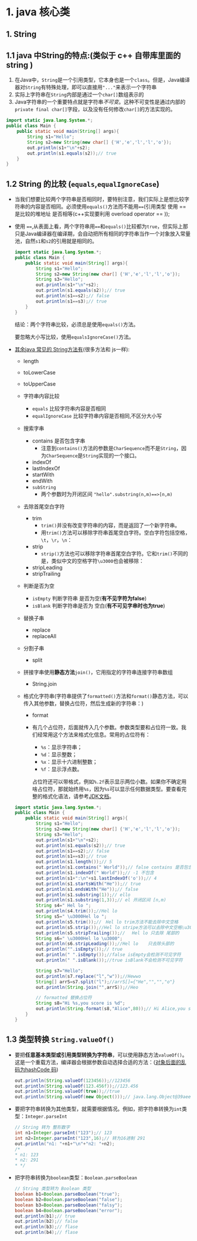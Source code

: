 # 1. java 核心类



## 1. String

## 1.1 java 中String的特点:(类似于 c++ 自带库里面的 string )

1. 在Java中，`String`是一个引用类型，它本身也是一个`class`。但是，Java编译器对`String`有特殊处理，即可以直接用`"..."`来表示一个字符串
2. 实际上字符串在`String`内部是通过一个`char[]`数组表示的
3. Java字符串的一个重要特点就是字符串*不可变*。这种不可变性是通过内部的`private final char[]`字段，以及没有任何修改`char[]`的方法实现的。

```java
import static java.lang.System.*;
public class Main {
    public static void main(String[] args){
        String s1="Hello";
        String s2=new String(new char[] {'H','e','l','l','o'});
        out.println(s1+"\n"+s2);
        out.println(s1.equals(s2));// true
    }
}
```

## 1.2 String 的比较 (`equals`,`equalIgnoreCase`)

+ 当我们想要比较两个字符串是否相同时，要特别注意，我们实际上是想比较字符串的内容是否相同。必须使用`equals()`方法而不能用`==`(引用类型 使用 == 是比较的堆地址 是否相等(c++实现要利用 overload operator == ));

+ 使用 `==`,从表面上看，两个字符串用`==`和`equals()`比较都为`true`，但实际上那只是Java编译器在编译期，会自动把所有相同的字符串当作一个对象放入常量池，自然`s1`和`s2`的引用就是相同的。

  ```java
  import static java.lang.System.*;
  public class Main {
      public static void main(String[] args){
          String s1="Hello";
          String s2=new String(new char[] {'H','e','l','l','o'});
          String s3="Hello";
          out.println(s1+"\n"+s2);
          out.println(s1.equals(s2));// true
          out.println(s1==s2);// false
          out.println(s1==s3);// true
      }
  }
  ```

  结论：两个字符串比较，必须总是使用`equals()`方法。

  要忽略大小写比较，使用`equalsIgnoreCase()`方法。

+ [其余java 常见的 String方法有](https://www.runoob.com/java/java-string.html)(很多方法和 js一样):

  + length

  + toLowerCase

  + toUpperCase

  + 字符串内容比较

    + `equals` 比较字符串内容是否相同
    + `equalIgnoreCase` 比较字符串内容是否相同,不区分大小写

  + 搜索字串

    + contains 是否包含字串
      + 注意到`contains()`方法的参数是`CharSequence`而不是`String`，因为`CharSequence`是`String`实现的一个接口。
    + indexOf 
    + lastIndexOf 
    + startWith
    + endWith
    + `subString` 
      + 两个参数时为开闭区间 `"hello".substring(n,m)==>[n,m)`

  + 去除首尾空白字符

    + trim
      + `trim()`并没有改变字符串的内容，而是返回了一个新字符串。
      + 用`trim()`方法可以移除字符串首尾空白字符。空白字符包括空格，`\t`，`\r`，`\n`：
    + strip
      + `strip()`方法也可以移除字符串首尾空白字符。它和`trim()`不同的是，类似中文的空格字符`\u3000`也会被移除：
    + stripLeading
    + stripTrailing

  + 判断是否为空

    + `isEmpty` 判断字符串 是否为空(**有不见字符为false**)
    + `isBlank` 判断字符串是否为 空白(**有不可见字串时也为true**)

  + 替换子串

    + replace
    + replaceAll

  + 分割子串

    + split

  + 拼接字串使用**静态方法**`join()`，它用指定的字符串连接字符串数组

    + String.join

  + 格式化字符串(字符串提供了`formatted()`方法和`format()`静态方法，可以传入其他参数，替换占位符，然后生成新的字符串：)

    + format

    + 有几个占位符，后面就传入几个参数。参数类型要和占位符一致。我们经常用这个方法来格式化信息。常用的占位符有：

      - `%s`：显示字符串；
      - `%d`：显示整数；
      - `%x`：显示十六进制整数；
      - `%f`：显示浮点数。

      占位符还可以带格式，例如`%.2f`表示显示两位小数。如果你不确定用啥占位符，那就始终用`%s`，因为`%s`可以显示任何数据类型。要查看完整的格式化语法，请参考[JDK文档](https://docs.oracle.com/en/java/javase/14/docs/api/java.base/java/util/Formatter.html#syntax)。

  ```java
  import static java.lang.System.*;
  public class Main {
      public static void main(String[] args){
          String s1="Hello";
          String s2=new String(new char[] {'H','e','l','l','o'});
          String s3="Hello";
          out.println(s1+"\n"+s2);
          out.println(s1.equals(s2));// true
          out.println(s1==s2);// false
          out.println(s1==s3);// true
          out.println(s1.length());// 5
          out.println(s1.contains(" World"));// false contains 是否包含
          out.println(s1.indexOf(" World"));// -1 不包含
          out.println(s1+":\n"+s1.lastIndexOf('o'));// 4
          out.println(s1.startsWith("He"));// true
          out.println(s1.endsWith("He"));// false
          out.println(s1.substring(1));// ello
          out.println(s1.substring(1,3));// el 开闭区间 [n,m)
          String s4=" Hel lo ";
          out.println(s4.trim());//Hel lo
          String s5=" \u3000Hel lo ";
          out.println(s5.trim());//　Hel lo trim方法不能去除中文空格
          out.println(s5.strip());//Hel lo stripe方法可以去除中文空格\u3000
          out.println(s5.stripTrailing());// 　Hel lo 只去除 尾部的
          String s6=" \u3000Hel lo \u3000";
          out.println(s6.stripLeading());//Hel lo 　 只去除头部的
          out.println("".isEmpty());// true
          out.println(" ".isEmpty());//false isEmpty会检测不可见字符
          out.println(" ".isBlank());//true isBlank不会检测不可见字符
  
          String s7="Hello";
          out.println(s7.replace("l","w"));//Hewwo
          String[] arrS=s7.split("l");//arrS[]={"He","","","o"}
          out.println(String.join("",arrS));//Heo
  
          // formatted 替换占位符
          String s8="Hi %s,you score is %d";
          out.println(String.format(s8,"Alice",80));// Hi Alice,you score is 80
      }
  }
  ```





## 1.3 类型转换 `String.valueOf()`

+ 要把**任意基本类型或引用类型转换为字符串**，可以使用静态方法`valueOf()`。这是一个重载方法，编译器会根据参数自动选择合适的方法：([对象后面的乱码为hashCode 码](https://blog.csdn.net/qq_22076345/article/details/81369281))

  ```java
  out.println(String.valueOf(123456));//123456
  out.println(String.valueOf(123.456f));//123.456
  out.println(String.valueOf(true));//true
  out.println(String.valueOf(new Object()));// java.lang.Object@39aeed2f// 后面这个乱码为 hashCode
  ```

+ 要把字符串转换为其他类型，就需要根据情况。例如，把字符串转换为`int`类型：`Integer.parseInt`

  ```java
  // String 转为 整形数字
  int n1=Integer.parseInt("123");// 123
  int n2=Integer.parseInt("123",16);// 转为16进制 291
  out.println("n1: "+n1+"\n"+"n2: "+n2);
  /*
  * n1: 123
  * n2: 291
  * */
  ```

+ 把字符串转换为`boolean`类型：`Boolean.parseBoolean`

  ```java
  // String 类型转为 Boolean 类型
  boolean b1=Boolean.parseBoolean("true");
  boolean b2=Boolean.parseBoolean("false");
  boolean b3=Boolean.parseBoolean("falsy");
  boolean b4=Boolean.parseBoolean("error");
  out.println(b1);// true
  out.println(b2);// false
  out.println(b3);// flase
  out.println(b4);// flase
  ```

  